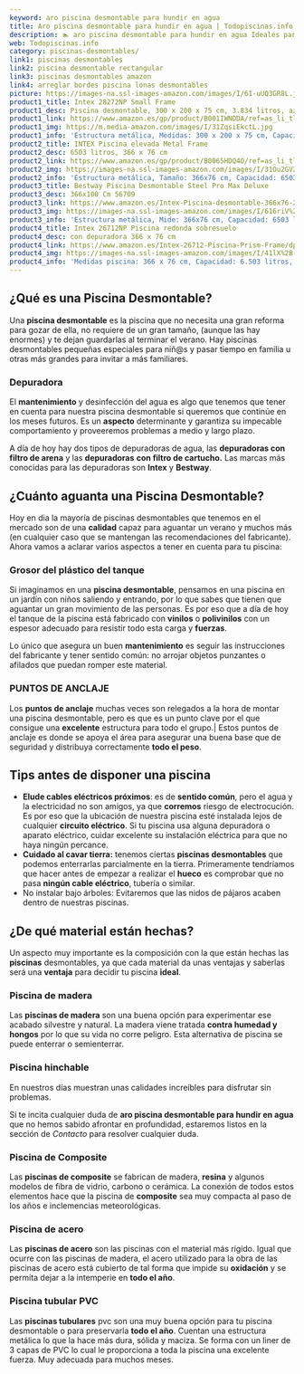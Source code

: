 ```yaml
---
keyword: aro piscina desmontable para hundir en agua
title: Aro piscina desmontable para hundir en agua | Todopiscinas.info
description: 🏊 aro piscina desmontable para hundir en agua Ideales para este verano 2021. Aquí puedes comprar aro piscina desmontable para hundir en agua y comparar con otras similares. No dejes escapar aro piscina desmontable para hundir en agua a un precio realmente tentador.
web: Todopiscinas.info
category: piscinas-desmontables/
link1: piscinas desmontables
link2: piscina desmontable rectangular
link3: piscinas desmontables amazon
link4: arreglar bordes piscina lonas desmontables
picture: https://images-na.ssl-images-amazon.com/images/I/61-uUQ3GR8L.jpg
product1_title: Intex 28272NP Small Frame
product1_desc: Piscina desmontable, 300 x 200 x 75 cm, 3.834 litros, azul
product1_link: https://www.amazon.es/gp/product/B001IWNDDA/ref=as_li_tl?ie=UTF8&camp=3638&creative=24630&creativeASIN=B001IWNDDA&linkCode=as2&tag=todopiscinas0e-21&linkId=25b9d647487c889cb6ef56ed63f50ca1
product1_img: https://m.media-amazon.com/images/I/31ZqsiEkctL.jpg
product1_info: 'Estructura metálica, Medidas: 300 x 200 x 75 cm, Capacidad: 3.834 litros, Para 6 personas (+ 6 años), Fácil montaje, Forma rectangular'
product2_title: INTEX Piscina elevada Metal Frame
product2_desc: 6503 litros, 366 x 76 cm
product2_link: https://www.amazon.es/gp/product/B0065HDQ4O/ref=as_li_tl?ie=UTF8&camp=3638&creative=24630&creativeASIN=B0065HDQ4O&linkCode=as2&tag=todopiscinas0e-21&linkId=ed2430e3ba564d3527ee103df33ed7b3
product2_img: https://images-na.ssl-images-amazon.com/images/I/31Ou2GV2SAL.jpg
product2_info: 'Estructura metálica, Tamaño: 366x76 cm, Capacidad: 6503 litros, Forma circular, De 4 a 7 personas (+6 años)'
product3_title: Bestway Piscina Desmontable Steel Pro Max Deluxe
product3_desc: 366x100 Cm 56709
product3_link: https://www.amazon.es/Intex-Piscina-desmontable-366x76-28210NP/dp/B0065HDQ4O?__mk_es_ES=%C3%85M%C3%85%C5%BD%C3%95%C3%91&crid=25UQGV9HG2INI&dchild=1&keywords=piscinas+desmontables&qid=1615854176&sprefix=piscinas+dem%2Caps%2C201&sr=8-5&linkCode=ll1&tag=todopiscinas0e-21&linkId=34f200977c6cbaab1f3f4d9ac0e64755&language=es_ES&ref_=as_li_ss_tl
product3_img: https://images-na.ssl-images-amazon.com/images/I/616riV%2BiY3L.jpg
product3_info: 'Estructura metálica, Mide: 366x76 cm, Capacidad: 6503 litros, De 4 a 7 personas mayores de 6 años, Forma circular, Tecnología Super-Tough'
product4_title: Intex 26712NP Piscina redonda sobresuelo
product4_desc: con depuradora 366 x 76 cm
product4_link: https://www.amazon.es/Intex-26712-Piscina-Prism-Frame/dp/B07FB823GL?__mk_es_ES=%C3%85M%C3%85%C5%BD%C3%95%C3%91&dchild=1&keywords=piscinas+desmontables+con+depuradora&qid=1615936418&sr=8-5&linkCode=ll1&tag=todopiscinas0e-21&linkId=d98699de7830cd471766fa1daa36de34&language=es_ES&ref_=as_li_ss_tl
product4_img: https://images-na.ssl-images-amazon.com/images/I/41lX%2B-YpibL.jpg
product4_info: 'Medidas piscina: 366 x 76 cm, Capacidad: 6.503 litros, Incluye depuradora de cartucha A, Lona resistente triple capa'
---
```


## ¿Qué es una Piscina Desmontable?

Una **piscina desmontable** es la piscina que no necesita una gran reforma para gozar de ella, no requiere de un gran tamaño, (aunque las hay enormes) y te dejan guardarlas al terminar el verano. Hay piscinas desmontables pequeñas especiales para niñ@s y pasar tiempo en familia u otras más grandes para invitar a más familiares.


### Depuradora

El **mantenimiento** y desinfección del agua es algo que tenemos que tener en cuenta para nuestra piscina desmontable si queremos que continúe en los meses futuros. Es un **aspecto** determinante y garantiza su impecable comportamiento y proveeremos problemas a medio y largo plazo.

A día de hoy hay dos tipos de depuradoras de agua, las **depuradoras con filtro de arena** y  las **depuradoras** **con filtro de cartucho.** Las marcas más conocidas para las depuradoras son **Intex** y **Bestway**.

<brand-panel :title=product1_title :desc=product1_desc :img=product1_img :link=product1_link></brand-panel>


## ¿Cuánto aguanta una Piscina Desmontable?

Hoy en dia la mayoría de piscinas desmontables que tenemos en el mercado son de una **calidad** capaz para aguantar un verano y muchos más (en cualquier caso que se mantengan las recomendaciones del fabricante). Ahora vamos a aclarar varios aspectos a tener en cuenta para tu piscina:


### Grosor del plástico del tanque

Si imaginamos en una **piscina desmontable**, pensamos en una piscina en un jardín con niños saliendo y entrando, por lo que sabes que tienen que aguantar un gran movimiento de las personas. Es por eso que a día de hoy el tanque de la piscina está fabricado con **vinilos** o **polivinilos** con un espesor adecuado para resistir todo esta carga y **fuerzas**.

Lo único que asegura un	 buen **mantenimiento** es seguir las instrucciones del fabricante y tener sentido común: no arrojar objetos punzantes o afilados que puedan romper este material.


### PUNTOS DE ANCLAJE

Los **puntos de anclaje** muchas veces son relegados a la hora de montar una piscina desmontable, pero  es que es un punto clave por el que consigue una **excelente** estructura para todo el grupo.| Estos puntos de anclaje es donde se apoya el área para asegurar una buena base que de seguridad y distribuya correctamente **todo el peso**.


## Tips antes de disponer una piscina



*   **Elude cables eléctricos próximos**: es de **sentido común**, pero el agua y la electricidad no son amigos, ya que **corremos** riesgo de electrocución. Es por eso que la ubicación de nuestra piscina esté instalada lejos de cualquier **circuito eléctrico**. Si tu piscina usa alguna depuradora o aparato eléctrico, cuidar excelente su instalación eléctrica para que no haya ningún percance.
*   **Cuidado al cavar tierra:** tenemos ciertas **piscinas desmontables** que podemos enterrarlas parcialmente en la tierra. Primeramente tendríamos que hacer antes de empezar a realizar el **hueco** es comprobar que no pasa **ningún cable eléctrico**, tubería o similar.
*   No instalar bajo árboles: Evitaremos que las nidos de pájaros acaben dentro de nuestras piscinas.

<stats-list :link1=link1 :link2=link2 :link3=link3 :link4=link4 :category=category></stats-list>

<external-banner></external-banner>



## ¿De qué material están hechas?

Un aspecto muy importante es la composición con la que están hechas las **piscinas** desmontables, ya que cada material da unas ventajas y saberlas  será una **ventaja** para decidir tu piscina **ideal**.


### Piscina de madera

Las **piscinas de madera** son una buena opción para experimentar ese acabado silvestre y natural. La madera viene tratada **contra humedad y hongos** por lo que su vida no corre peligro. Esta alternativa de piscina se puede enterrar o semienterrar.


### Piscina hinchable

 En nuestros días muestran unas calidades increíbles para disfrutar sin problemas.

Si te incita cualquier duda de **aro piscina desmontable para hundir en agua** que no hemos sabido afrontar en profundidad, estaremos listos en la sección de _Contacto_ para resolver cualquier duda.


### Piscina de Composite

Las **piscinas de composite** se fabrican de madera, **resina** y algunos modelos de fibra de vidrio, carbono o cerámica. La conexión de todos estos elementos hace que la piscina de **composite** sea muy compacta al paso de los años e inclemencias meteorológicas.


### Piscina de acero

Las **piscinas de acero** son las piscinas con el material más rígido. Igual que ocurre con las piscinas de madera, el acero utilizado para la obra de las piscinas de acero está cubierto de tal forma que impide su **oxidación** y se permita dejar a la intemperie en **todo el año**.


### Piscina tubular PVC

Las **piscinas tubulares** pvc son una muy buena opción para tu piscina desmontable o para preservarla **todo el año**. Cuentan una estructura metálica lo que la hace más dura, sólida y maciza. Se forma con un liner de 3 capas de PVC lo cual le proporciona a toda la piscina una excelente fuerza. Muy adecuada para muchos meses.
